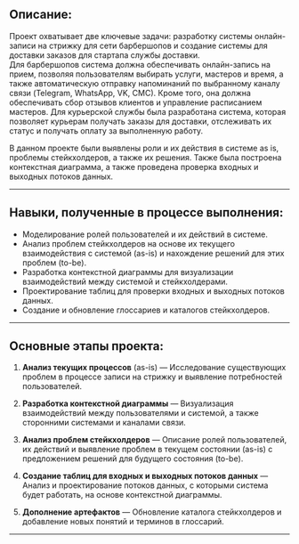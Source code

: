 ## Описание:

Проект охватывает две ключевые задачи: разработку системы онлайн-записи на стрижку для сети барбершопов и создание системы для доставки заказов для стартапа службы доставки.  
Для барбершопов система должна обеспечивать онлайн-запись на прием, позволяя пользователям выбирать услуги, мастеров и время, а также автоматическую отправку напоминаний по выбранному каналу связи (Telegram, WhatsApp, VK, СМС). Кроме того, она должна обеспечивать сбор отзывов клиентов и управление расписанием мастеров. Для курьерской службы была разработана система, которая позволяет курьерам получать заказы для доставки, отслеживать их статус и получать оплату за выполненную работу.

В данном проекте были выявлены роли и их действия в системе as is, проблемы стейкхолдеров, а также их решения. Также была построена контекстная диаграмма, а также проведена проверка входных и выходных потоков данных.

---

## Навыки, полученные в процессе выполнения:

 - Моделирование ролей пользователей и их действий в системе.
 - Анализ проблем стейкхолдеров на основе их текущего взаимодействия с системой (as-is) и нахождение решений для этих проблем (to-be).
 - Разработка контекстной диаграммы для визуализации взаимодействий между системой и стейкхолдерами.
 - Проектирование таблиц для проверки входных и выходных потоков данных.
 - Создание и обновление глоссариев и каталогов стейкхолдеров.
  
---

## Основные этапы проекта:

1. **Анализ текущих процессов** (as-is)
 — Исследование существующих проблем в процессе записи на стрижку и выявление потребностей пользователей.
   
2. **Разработка контекстной диаграммы**
 — Визуализация взаимодействий между пользователями и системой, а также сторонними системами и каналами связи.
   
3. **Анализ проблем стейкхолдеров**
 — Описание ролей пользователей, их действий и выявление проблем в текущем состоянии (as-is) с предложением решений для будущего состояния (to-be).
   
4. **Создание таблиц для входных и выходных потоков данных**
 — Анализ и проектирование потоков данных, с которыми система будет работать, на основе контекстной диаграммы.
   
5. **Дополнение артефактов**
 — Обновление каталога стейкхолдеров и добавление новых понятий и терминов в глоссарий.

---
